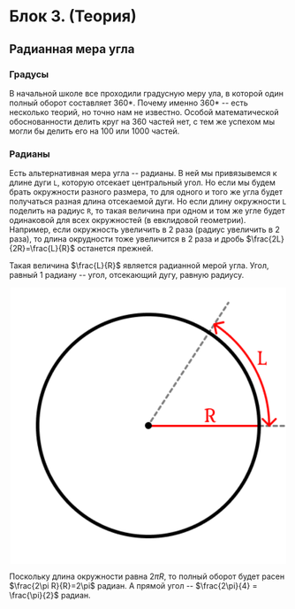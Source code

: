 # Блок 3. (Теория)

## Радианная мера угла

### Градусы

В начальной школе все проходили градусную меру ула, в которой один полный оборот составляет 360*. Почему именно 360* -- есть несколько теорий, но точно нам не известно. Особой математической обоснованности делить круг на 360 частей нет, с тем же успехом мы могли бы делить его на 100 или 1000 частей.

### Радианы

Есть альтернативная мера угла -- радианы. В ней мы привязывемся к длине дуги `L`, которую отсекает центральный угол. Но если мы будем брать окружности разного размера, то для одного и того же угла будет получаться разная длина отсекаемой дуги. Но если длину окружности `L` поделить на радиус `R`, то такая величина при одном и том же угле будет одинаковой для всех окружностей (в евклидовой геометрии). Например, если окружность увеличить в 2 раза (радиус увеличить в 2 раза), то длина окрудности тоже увеличится в 2 раза и дробь $\frac{2L}{2R}=\frac{L}{R}$ останется прежней.

Такая величина $\frac{L}{R}$ является радианной мерой угла. Угол, равный 1 радиану -- угол, отсекающий дугу, равную радиусу. 

<img style="display: block; margin: 0 auto" src="./Images/radian.png" width="500em">

Поскольку длина окружности равна $2\pi R$, то полный оборот будет расен $\frac{2\pi R}{R}=2\pi$ радиан. А прямой угол -- $\frac{2\pi}{4} = \frac{\pi}{2}$ радиан.